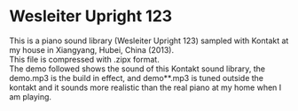 # Wesleiter Upright 123
This is a piano sound library (Wesleiter Upright 123) sampled with Kontakt at my house in Xiangyang, Hubei, China (2013).<br>
This file is compressed with .zipx format.<br>
The demo followed shows the sound of this Kontakt sound library, the demo.mp3 is the build in effect, and demo**.mp3 is tuned outside the kontakt and it sounds more realistic than the real piano at my home when I am playing.
